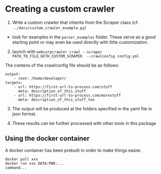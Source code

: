 Creating a custom crawler
=========================


1. Write a custom crawler that inherits from the Scraper class (cf. `../docs/custom_crawler_example.py`)
  - look for examples in the `parser_examples` folder. These serve as a good starting point
  or may even be used directly with little customization.
2. launch with `webcorpcrawler crawl --scraper PATH_TO_FILE_WITH_CUSTOM_SCRAPER  --crawlconfig config.yml`

The contens of the crawlconfig file should be as follows:

```
output:
    - root: /home/developer/
targets: 
    - url: https://first-url-to-process.com/stuff
      meta: description_of_this_stuff
    - url: https://first-url-to-process.com/morestuff
      meta: description_of_this_stuff_too
```

3. The output will be produced at the folders specified in the yaml file in json format. 

4. These results can be further processed with other tools in this package


## Using the docker container

A docker container has been prebuilt in order to make things easier.

```
docker pull xxx
docker run xxx DATA:PWD:...
command...
```



